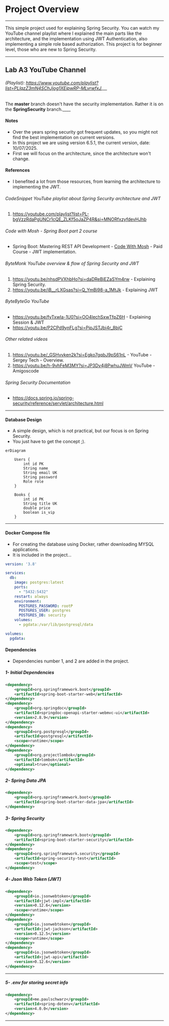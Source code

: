 # Project Overview
___
This simple project used for explaining Spring Security.
You can watch my YouTube channel playlist where I explained the main parts like the architecture, and the implementation using JWT Authentication, also implementing a simple role based authorization.
This project is for beginner level, those who are new to Spring Security.
____
## Lab A3 YouTube Channel
###### (Playlist): https://www.youtube.com/playlist?list=PLlqzZ3mN4SChJjog1XEipwRP-MLvrwfxJ___
The **master** branch doesn't have the security implementation. Rather it is on the **SpringSecurity** branch.____
#### Notes
- Over the years spring security got frequent updates, so you might not find the best implementation on current versions.
- In this project we are using version 6.5.1, the current version, date: 10/07/2025.
- First we will focus on the architecture, since the architecture won't change.
#### References
- I benefited a lot from those resources, from learning the architecture to implementing the JWT.
###### CodeSnippet YouTube playlist about Spring Security architecture and JWT
1. https://youtube.com/playlist?list=PL-bgVzzRdaPgUNCr1cQE_ZLKf5oJaZP4R&si=MNORfxzyfdevHJhb
###### Code with Mosh - Spring Boot part 2 course
- Spring Boot: Mastering REST API Development - [Code With Mosh](codewithmosh.com) - Paid Course - JWT implementation.
###### ByteMonk YouTube overview & flow of Spring Security and JWT
1. https://youtu.be/nhsdPVXhbHo?si=daDReBiEZaSYm4rw - Explaining Spring Security.
2. https://youtu.be/iB__rLXGsas?si=Q_YmBj98-a_1MtJk - Explaining JWT
###### ByteByteGo YouTube
- https://youtu.be/fyTxwIa-1U0?si=OO4lechSxwTfpZ6H - Explaining Session & JWT
- https://youtu.be/P2CPd9ynFLg?si=PjpJSTJbi4r_8bjC
###### Other related videos
1. https://youtu.be/_GSHvvken2k?si=Egko7gqbJ9pS61nL - YouTube - Sergey Tech - Overview.
2. https://youtu.be/h-9vhFeM3MY?si=JP3Dv4j8PwhuJWmV YouTube - Amigoscode
###### Spring Security Documentation
- https://docs.spring.io/spring-security/reference/servlet/architecture.html
---
#### Database Design
- A simple design, which is not practical, but our focus is on Spring Security.
- You just have to get the concept ;).
```mermaid
erDiagram

	Users {
		int id PK
		String name
		String email UK
		String password
		Role role
	}

	Books {
		int id PK
		String title UK
		double price
		boolean is_vip
	}

```
____
#### Docker Compose file
- For creating the database using Docker, rather downloading MYSQL applications.
- It is included in the project...
```yaml
version: '3.8'

services:
  db:
    image: postgres:latest
    ports:
      - "5432:5432"
    restart: always
    environment:
      POSTGRES_PASSWORD: rootP
      POSTGRES_USER: postgres
      POSTGRES_DB: security
    volumes:
      - pgdata:/var/lib/postgresql/data

volumes:
  pgdata:
```
#### Dependencies
- Dependencies number 1, and 2 are added in the project.
##### 1- Initial Dependencies
```xml
<dependency>
	<groupId>org.springframework.boot</groupId>
	<artifactId>spring-boot-starter-web</artifactId>
</dependency>
<dependency>
	<groupId>org.springdoc</groupId>
	<artifactId>springdoc-openapi-starter-webmvc-ui</artifactId>
	<version>2.8.9</version>
</dependency>
<dependency>
	<groupId>org.postgresql</groupId>
	<artifactId>postgresql</artifactId>
	<scope>runtime</scope>
</dependency>
<dependency>
	<groupId>org.projectlombok</groupId>
	<artifactId>lombok</artifactId>
	<optional>true</optional>
</dependency>
```
##### 2- Spring Data JPA
```xml
<dependency>
	<groupId>org.springframework.boot</groupId>
	<artifactId>spring-boot-starter-data-jpa</artifactId>
</dependency>
```
##### 3- Spring Security
```xml
<dependency>
	<groupId>org.springframework.boot</groupId>
	<artifactId>spring-boot-starter-security</artifactId>
</dependency>
<dependency>
	<groupId>org.springframework.security</groupId>
	<artifactId>spring-security-test</artifactId>
	<scope>test</scope>
</dependency>
```
##### 4- Json Web Token (JWT)
```xml
<dependency>
	<groupId>io.jsonwebtoken</groupId>
	<artifactId>jjwt-impl</artifactId>
	<version>0.12.6</version>
	<scope>runtime</scope>
</dependency>
<dependency>
	<groupId>io.jsonwebtoken</groupId>
	<artifactId>jjwt-jackson</artifactId>
	<version>0.12.5</version>
	<scope>runtime</scope>
</dependency>
<dependency>
	<groupId>io.jsonwebtoken</groupId>
	<artifactId>jjwt-api</artifactId>
	<version>0.12.6</version>
</dependency>
```
___
##### 5- .env for storing secret info
```xml
<dependency>
	<groupId>me.paulschwarz</groupId>
	<artifactId>spring-dotenv</artifactId>
	<version>4.0.0</version>
</dependency>
```
____



